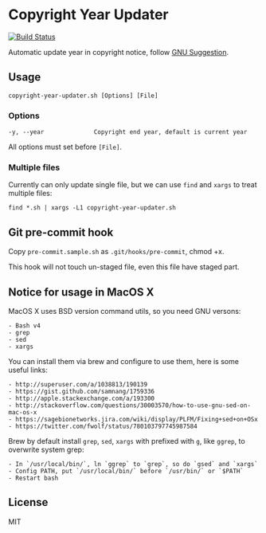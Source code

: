 # Copyright Year Updater

[![Build Status](https://travis-ci.org/fwolf/copyright-year-updater.sh.svg?branch=master)](https://travis-ci.org/fwolf/copyright-year-updater.sh)

Automatic update year in copyright notice, follow
[GNU Suggestion](https://www.gnu.org/licenses/gpl-howto.html).


## Usage


    copyright-year-updater.sh [Options] [File]


### Options

    -y, --year              Copyright end year, default is current year

All options must set before `[File]`.


### Multiple files

Currently can only update single file, but we can use `find` and `xargs`  to
treat multiple files:

    find *.sh | xargs -L1 copyright-year-updater.sh


## Git pre-commit hook

Copy `pre-commit.sample.sh` as `.git/hooks/pre-commit`, chmod +x.

This hook will not touch un-staged file, even this file have staged part.


## Notice for usage in MacOS X

MacOS X uses BSD version command utils, so you need GNU versons:

    - Bash v4
    - grep
    - sed
    - xargs

You can install them via brew and configure to use them, here is some useful
links:

    - http://superuser.com/a/1038813/190139
    - https://gist.github.com/samnang/1759336
    - http://apple.stackexchange.com/a/193300
    - http://stackoverflow.com/questions/30003570/how-to-use-gnu-sed-on-mac-os-x
    - https://sagebionetworks.jira.com/wiki/display/PLFM/Fixing+sed+on+OSx
    - https://twitter.com/fwolf/status/780103797745987584

Brew by default install `grep`, `sed`, `xargs` with prefixed with `g`, like
`ggrep`, to overwrite system grep:

    - In `/usr/local/bin/`, ln `ggrep` to `grep`, so do `gsed` and `xargs`
    - Config PATH, put `/usr/local/bin/` before `/usr/bin/` or `$PATH`
    - Restart bash


## License

MIT

